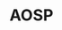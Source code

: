 ---
project_link_name: aosp
project_maintainers:
- email: andy.doan@linaro.org
  first_name: Andy
  id: 479
  last_name: Doan
  project_url: http://patches.linaro.org/api/users/479/?format=json
  username: andy.doan@linaro.org
title: AOSP
---